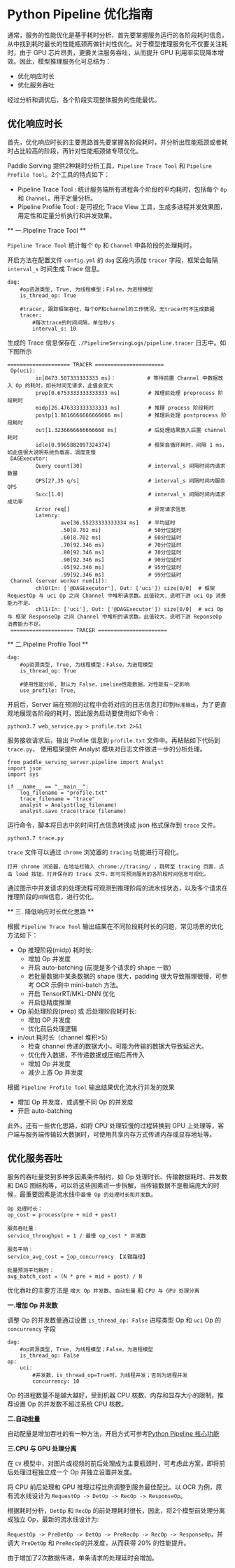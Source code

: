 # Python Pipeline 优化指南

通常，服务的性能优化是基于耗时分析，首先要掌握服务运行的各阶段耗时信息，从中找到耗时最长的性能瓶颈再做针对性优化。对于模型推理服务化不仅要关注耗时，由于 GPU 芯片昂贵，更要关注服务吞吐，从而提升 GPU 利用率实现降本增效。因此，模型推理服务化可总结为：
- 优化响应时长
- 优化服务吞吐

经过分析和调优后，各个阶段实现整体服务的性能最优。

## 优化响应时长

首先，优化响应时长的主要思路首先要掌握各阶段耗时，并分析出性能瓶颈或者耗时占比较高的阶段，再针对性能瓶颈做专项优化。

Paddle Serving 提供2种耗时分析工具，`Pipeline Trace Tool` 和 `Pipeline Profile Tool`。2个工具的特点如下：
- Pipeline Trace Tool : 统计服务端所有进程各个阶段的平均耗时，包括每个 `Op` 和 `Channel`，用于定量分析。
- Pipeline Profile Tool : 是可视化 Trace View 工具，生成多进程并发效果图，用定性和定量分析执行和并发效果。

** 一.Pipeline Trace Tool **

`Pipeline Trace Tool` 统计每个 `Op` 和 `Channel` 中各阶段的处理耗时，

开启方法在配置文件 `config.yml` 的 `dag` 区段内添加 `tracer` 字段，框架会每隔 `interval_s` 时间生成 Trace 信息。
```
dag:
    #op资源类型, True, 为线程模型；False，为进程模型
    is_thread_op: True

    #tracer, 跟踪框架吞吐，每个OP和channel的工作情况。无tracer时不生成数据
    tracer:
        #每次trace的时间间隔，单位秒/s
        interval_s: 10
```

生成的 Trace 信息保存在 `./PipelineServingLogs/pipeline.tracer` 日志中。如下图所示
```
==================== TRACER ======================
 Op(uci):
         in[8473.507333333333 ms]：          # 等待前置 Channel 中数据放入 Op 的耗时，如长时间无请求，此值会变大
         prep[0.6753333333333333 ms]         # 推理前处理 preprocess 阶段耗时 
         midp[26.476333333333333 ms]         # 推理 process 阶段耗时
         postp[1.8616666666666666 ms]        # 推理后处理 postprocess 阶段耗时
         out[1.3236666666666668 ms]          # 后处理结果放入后置 channel 耗时
         idle[0.9965882097324374]            # 框架自循环耗时，间隔 1 ms，如此值很大说明系统负载高，调度变慢
 DAGExecutor:
         Query count[30]                     # interval_s 间隔时间内请求数量 
         QPS[27.35 q/s]                      # interval_s 间隔时间内服务 QPS 
         Succ[1.0]                           # interval_s 间隔时间内请求成功率 
         Error req[]                         # 异常请求信息
         Latency:                
                 ave[36.55233333333334 ms]   # 平均延时
                 .50[8.702 ms]               # 50分位延时
                 .60[8.702 ms]               # 60分位延时
                 .70[92.346 ms]              # 70分位延时
                 .80[92.346 ms]              # 70分位延时
                 .90[92.346 ms]              # 90分位延时
                 .95[92.346 ms]              # 95分位延时
                 .99[92.346 ms]              # 99分位延时
 Channel (server worker num[1]):
         chl0(In: ['@DAGExecutor'], Out: ['uci']) size[0/0]  # 框架 RequestOp 与 uci Op 之间 Channel 中堆积请求数。此值较大，说明下游 uci Op 消费能力不足。
         chl1(In: ['uci'], Out: ['@DAGExecutor']) size[0/0]  # uci Op 与 框架 ResponseOp 之间 Channel 中堆积的请求数。此值较大，说明下游 ReponseOp 消费能力不足。
 ==================== TRACER ======================
```

** 二.Pipeline Profile Tool **

```
dag:
    #op资源类型, True, 为线程模型；False，为进程模型
    is_thread_op: True
    
    #使用性能分析, 默认为 False，imeline性能数据，对性能有一定影响
    use_profile: True,
```

开启后，Server 端在预测的过程中会将对应的日志信息打印到`标准输出`，为了更直观地展现各阶段的耗时，因此服务启动要使用如下命令：
```
python3.7 web_service.py > profile.txt 2>&1
```

服务接收请求后，输出 Profile 信息到 `profile.txt` 文件中。再粘贴如下代码到 `trace.py`， 使用框架提供 Analyst 模块对日志文件做进一步的分析处理。
```
from paddle_serving_server.pipeline import Analyst
import json
import sys

if __name__ == "__main__":
    log_filename = "profile.txt"
    trace_filename = "trace"
    analyst = Analyst(log_filename)
    analyst.save_trace(trace_filename)
```

运行命令，脚本将日志中的时间打点信息转换成 json 格式保存到 `trace` 文件。
```
python3.7 trace.py
```

`trace` 文件可以通过 `chrome` 浏览器的 `tracing` 功能进行可视化。
```
打开 chrome 浏览器，在地址栏输入 chrome://tracing/ ，跳转至 tracing 页面，点击 load 按钮，打开保存的 trace 文件，即可将预测服务的各阶段时间信息可视化。
```

通过图示中并发请求的处理流程可观测到推理阶段的流水线状态，以及多个请求在推理阶段的`间隔`信息，进行优化。


** 三. 降低响应时长优化思路 **

根据 `Pipeline Trace Tool` 输出结果在不同阶段耗时长的问题，常见场景的优化方法如下：
- Op 推理阶段(midp) 耗时长:
  - 增加 Op 并发度
  - 开启 auto-batching (前提是多个请求的 shape 一致)
  - 若批量数据中某条数据的 shape 很大，padding 很大导致推理很慢，可参考 OCR 示例中 mini-batch 方法。
  - 开启 TensorRT/MKL-DNN 优化
  - 开启低精度推理
- Op 前处理阶段(prep) 或 后处理阶段耗时长:
  - 增加 OP 并发度
  - 优化前后处理逻辑
- in/out 耗时长（channel 堆积>5）
  - 检查 channel 传递的数据大小，可能为传输的数据大导致延迟大。
  - 优化传入数据，不传递数据或压缩后再传入
  - 增加 Op 并发度
  - 减少上游 Op 并发度

根据 `Pipeline Profile Tool` 输出结果优化流水行并发的效果
- 增加 Op 并发度，或调整不同 Op 的并发度
- 开启 auto-batching

此外，还有一些优化思路，如将 CPU 处理较慢的过程转换到 GPU 上处理等，客户端与服务端传输较大数据时，可使用共享内存方式传递内存或显存地址等。

## 优化服务吞吐

服务的吞吐量受到多种多因素条件制约，如 Op 处理时长、传输数据耗时、并发数和 DAG 图结构等，可以将这些因素进一步拆解，当传输数据不是极端庞大的时候，最重要因素是流水线中`最慢 Op 的处理时长和并发数`。
```
Op 处理时长：
op_cost = process(pre + mid + post) 

服务吞吐量：
service_throughput = 1 / 最慢 op_cost * 并发数

服务平响：
service_avg_cost = ∑op_concurrency 【关键路径】

批量预测平均耗时：
avg_batch_cost = (N * pre + mid + post) / N 
```

优化吞吐的主要方法是 `增大 Op 并发数`、`自动批量` 和 `CPU 与 GPU 处理分离`

**一.增加 Op 并发数**

调整 Op 的并发数量通过设置 `is_thread_op: False` 进程类型 Op 和 `uci` Op 的 `concurrency` 字段
```
dag:
    #op资源类型, True, 为线程模型；False，为进程模型
    is_thread_op: False
op:
    uci:
        #并发数，is_thread_op=True时，为线程并发；否则为进程并发
        concurrency: 10
```
Op 的进程数量不是越大越好，受到机器 CPU 核数、内存和显存大小的限制，推荐设置 Op 的并发数不超过系统 CPU 核数。

**二.自动批量**

自动配量是增加吞吐的有一种方法，开启方式可参考[Python Pipeline 核心功能](./7-2_Python_Pipeline_Senior_CN.md#批量推理)

**三.CPU 与 GPU 处理分离**

在 `CV` 模型中，对图片或视频的前后处理成为主要瓶颈时，可考虑此方案，即将前后处理过程独立成一个 Op 并独立设置并发度。

将 CPU 前后处理和 GPU 推理过程比例调整到服务最佳配比。以 OCR 为例，原有流水线设计为 `RequestOp -> DetOp -> RecOp -> ResponseOp`。

根据耗时分析，`DetOp` 和 `RecOp` 的前处理耗时很长，因此，将2个模型前处理分离成独立 Op，最新的流水线设计为:

`RequestOp -> PreDetOp -> DetOp -> PreRecOp -> RecOp -> ResponseOp`，并调大 `PreDetOp` 和 `PreRecOp`的并发度，从而获得 20% 的性能提升。

由于增加了2次数据传递，单条请求的处理延时会增加。
